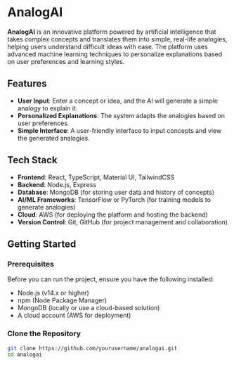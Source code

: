 # AnalogAI

**AnalogAI** is an innovative platform powered by artificial intelligence that takes complex concepts and translates them into simple, real-life analogies, helping users understand difficult ideas with ease. The platform uses advanced machine learning techniques to personalize explanations based on user preferences and learning styles.

## Features

- **User Input**: Enter a concept or idea, and the AI will generate a simple analogy to explain it.
- **Personalized Explanations**: The system adapts the analogies based on user preferences.
- **Simple Interface**: A user-friendly interface to input concepts and view the generated analogies.

## Tech Stack

- **Frontend**: React, TypeScript, Material UI, TailwindCSS
- **Backend**: Node.js, Express
- **Database**: MongoDB (for storing user data and history of concepts)
- **AI/ML Frameworks**: TensorFlow or PyTorch (for training models to generate analogies)
- **Cloud**: AWS (for deploying the platform and hosting the backend)
- **Version Control**: Git, GitHub (for project management and collaboration)

## Getting Started

### Prerequisites

Before you can run the project, ensure you have the following installed:
- Node.js (v14.x or higher)
- npm (Node Package Manager)
- MongoDB (locally or use a cloud-based solution)
- A cloud account (AWS for deployment)

### Clone the Repository

```bash
git clone https://github.com/yourusername/analogai.git
cd analogai
